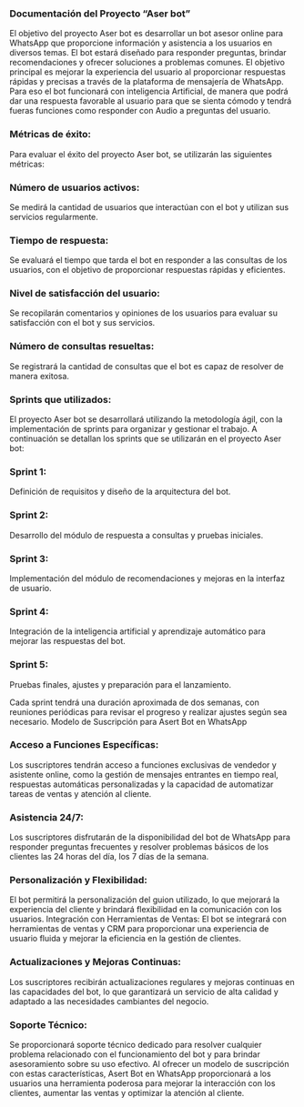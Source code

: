 ### Documentación del Proyecto “Aser bot”

El objetivo del proyecto Aser bot es desarrollar un bot asesor online para WhatsApp que proporcione información y asistencia a los usuarios en diversos temas. El bot estará diseñado para responder preguntas, brindar recomendaciones y ofrecer soluciones a problemas comunes.
El objetivo principal es mejorar la experiencia del usuario al proporcionar respuestas rápidas y precisas a través de la plataforma de mensajería de WhatsApp.
Para eso el bot funcionará con inteligencia Artificial, de manera que podrá dar una respuesta favorable al usuario para que se sienta cómodo y tendrá fueras funciones como responder con Audio a preguntas del usuario.

### Métricas de éxito:
Para evaluar el éxito del proyecto Aser bot, se utilizarán las siguientes métricas:

### Número de usuarios activos: 
Se medirá la cantidad de usuarios que interactúan con el bot y utilizan sus servicios regularmente.
### Tiempo de respuesta:
Se evaluará el tiempo que tarda el bot en responder a las consultas de los usuarios, con el objetivo de proporcionar respuestas rápidas y eficientes.
### Nivel de satisfacción del usuario: 
Se recopilarán comentarios y opiniones de los usuarios para evaluar su satisfacción con el bot y sus servicios.
### Número de consultas resueltas:
Se registrará la cantidad de consultas que el bot es capaz de resolver de manera exitosa.

###  Sprints que utilizados:
El proyecto Aser bot se desarrollará utilizando la metodología ágil, con la implementación de sprints para organizar y gestionar el trabajo. 
A continuación se detallan los sprints que se utilizarán en el proyecto Aser bot:

### Sprint 1:
Definición de requisitos y diseño de la arquitectura del bot.
### Sprint 2:
Desarrollo del módulo de respuesta a consultas y pruebas iniciales.
### Sprint 3:
Implementación del módulo de recomendaciones y mejoras en la interfaz de usuario.
### Sprint 4:
Integración de la inteligencia artificial y aprendizaje automático para mejorar las respuestas del bot.
### Sprint 5:
Pruebas finales, ajustes y preparación para el lanzamiento.

Cada sprint tendrá una duración aproximada de dos semanas, con reuniones periódicas para revisar el progreso y realizar ajustes según sea necesario.
Modelo de Suscripción para Asert Bot en WhatsApp

### Acceso a Funciones Específicas: 
Los suscriptores tendrán acceso a funciones exclusivas de vendedor y asistente online, como la gestión de mensajes entrantes en tiempo real, respuestas automáticas personalizadas y la capacidad de automatizar tareas de ventas y atención al cliente.
### Asistencia 24/7:
Los suscriptores disfrutarán de la disponibilidad del bot de WhatsApp para responder preguntas frecuentes y resolver problemas básicos de los clientes las 24 horas del día, los 7 días de la semana.
### Personalización y Flexibilidad: 
El bot permitirá la personalización del guion utilizado, lo que mejorará la experiencia del cliente y brindará flexibilidad en la comunicación con los usuarios.
Integración con Herramientas de Ventas: El bot se integrará con herramientas de ventas y CRM para proporcionar una experiencia de usuario fluida y mejorar la eficiencia en la gestión de clientes.
### Actualizaciones y Mejoras Continuas:
Los suscriptores recibirán actualizaciones regulares y mejoras continuas en las capacidades del bot, lo que garantizará un servicio de alta calidad y adaptado a las necesidades cambiantes del negocio.
### Soporte Técnico: 
Se proporcionará soporte técnico dedicado para resolver cualquier problema relacionado con el funcionamiento del bot y para brindar asesoramiento sobre su uso efectivo.
Al ofrecer un modelo de suscripción con estas características, Asert Bot en WhatsApp proporcionará a los usuarios una herramienta poderosa para mejorar la interacción con los clientes, aumentar las ventas y optimizar la atención al cliente.
